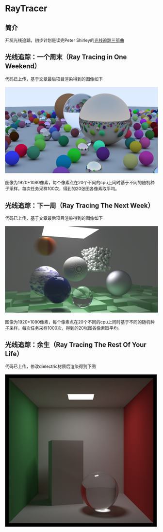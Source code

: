 # RayTracer
## 简介
开坑光线追踪，初步计划是读完Peter Shirley的[光线追踪三部曲](https://github.com/RayTracing/InOneWeekend)
## 光线追踪：一个周末（Ray Tracing in One Weekend）
代码已上传，基于文章最后项目渲染得到的图像如下<br><br>
![](/img/out1.png)<br><br>
图像为1920*1080像素，每个像素点在20个不同的cpu上同时基于不同的随机种子采样，每次任务采样100次，得到的20张图各像素取平均。<br>

## 光线追踪：下一周（Ray Tracing The Next Week）
代码已上传，基于文章最后项目渲染得到的图像如下<br><br>
![](/img/out2.png)<br><br>
图像为1920*1080像素，每个像素点在20个不同的cpu上同时基于不同的随机种子采样，每次任务采样1000次，得到的20张图各像素取平均。<br>

## 光线追踪：余生（Ray Tracing The Rest Of Your Life）
代码已上传，修改dielectric材质后渲染得到下图<br><br>
![](/img/out3.png)<br><br>
